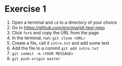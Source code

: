 # Exercise 1

1. Open a terminal and `cd` to a directory of your choice
2. Go to https://github.com/encima/git-test-repo
3. Click `fork` and copy the URL from the page
4. In the terminal, run: `git clone <URL>`
5. Create a file, call it `intro.txt` and add some text
6. Add the file to a commit `git add intro.txt`
7. `git commit -m <YOUR MESSAGE>`
8. `git push origin master`
